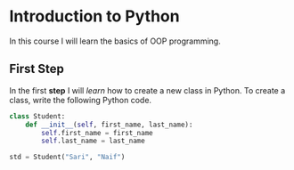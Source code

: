 # Introduction to Python
In this course I will learn the basics of OOP programming.

## First Step
In the first **step** I will _learn_ how to create a new class in Python. To create a class, write the following Python code.
```python
class Student:
    def __init__(self, first_name, last_name):
        self.first_name = first_name
        self.last_name = last_name

std = Student("Sari", "Naif")

```
